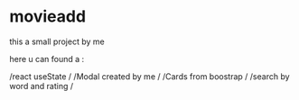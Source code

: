 # movieadd
this a small project by me 

here u can found a :

/react useState /
/Modal created by me /
/Cards from boostrap /
/search by word and rating /
